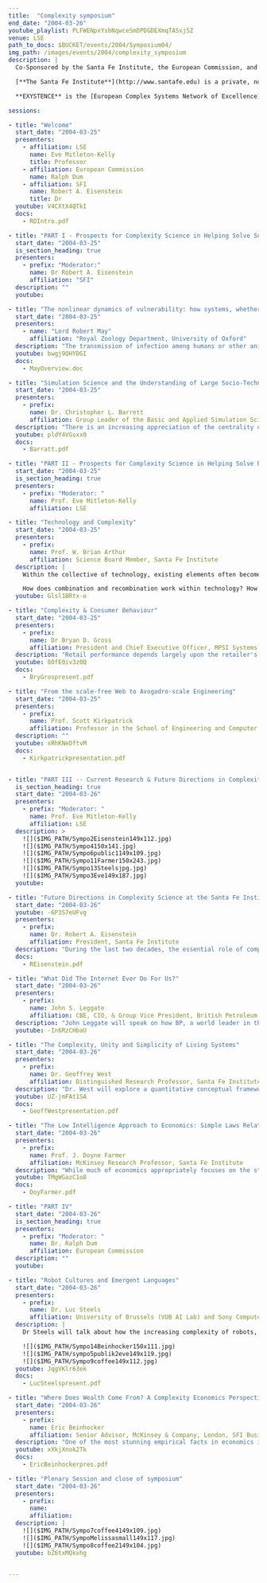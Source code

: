 ```yaml
---
title:  "Complexity symposium"
end_date: "2004-03-26"
youtube_playlist: PLFWENpxYsbNqwceSmDPDGDEXmqTASxj5Z
venue: LSE
path_to_docs: $BUCKET/events/2004/Symposium04/
img_path: /images/events/2004/complexity_symposium
description: |
  Co-Sponsored by the Santa Fe Institute, the European Commission, and the London School of Economics.

  [**The Santa Fe Institute**](http://www.santafe.edu) is a private, non-profit, multidisciplinary research and education center, founded in 1984. Since its founding SFI has devoted itself to creating a new kind of scientific research community, pursuing emerging science. Operating as a small, visiting institution, SFI seeks to catalyze new collaborative, multidisciplinary projects that break down the barriers between the traditional disciplines, to spread its ideas and methodologies to other individuals and encourage the practical applications of its results.

  **EXYSTENCE** is the [European Complex Systems Network of Excellence](http://www.complexityscience.org), funded by the Future Emerging Technologies (FET) of the European Commission. Membership is open to both academics and business members. The series of Seminars is organised by Professor Eve Mitleton-Kelly, Exystence Coordinator for Links with Industry and Government and Director, Complexity Research Programme, London School of Economics.

sessions:

- title: "Welcome"
  start_date: "2004-03-25"
  presenters:
    - affiliation: LSE
      name: Eve Mitleton-Kelly
      title: Professor
    - affiliation: European Commission
      name: Ralph Dum
    - affiliation: SFI
      name: Robert A. Eisenstein
      title: Dr
  youtube: V4CXtX4QTkI
  docs:
    - RDIntro.pdf

- title: "PART I - Prospects for Complexity Science in Helping Solve Societal Issues"
  start_date: "2004-03-25"
  is_section_heading: true
  presenters: 
    - prefix: "Moderator:"
      name: Dr Robert A. Eisenstein
      affiliation: "SFI"
  description: ""
  youtube:

- title: "The nonlinear dynamics of vulnerability: how systems, whether ecosystems, or IT networks, or transmission networks for infectious diseases, respond to disturbance"
  start_date: "2004-03-25"
  presenters: 
    - name: "Lord Robert May"
      affiliation: "Royal Zoology Department, University of Oxford"
  description: "The transmission of infection among humans or other animals, the spread of viruses or worms among computers, and the way ecosystems respond to disturbance are three examples of nonlinear dynamical systems whose behaviour depends upon the nature of the network of connections among nodes (that is individuals, computers, species, respectively). Recent and current concern about HIV/AIDS, SARS, and foot and mouth disease among livestock have prompted advances in our understanding of the interplay between network patterns and effective control measures. Separate, but ultimately related, work has recently focussed (often in the context of 'homeland security') on protecting IT networks from attack. Perhaps surprisingly, this work has made relatively little contact with older questions about ecosystem resilience. My talk aims to be an opinionated overview of all this."
  youtube: bwgj9QHYDGI
  docs:
    - MayOverview.doc

- title: "Simulation Science and the Understanding of Large Socio-Technical Systems"
  start_date: "2004-03-25"
  presenters:
    - prefix:
      name: Dr. Christopher L. Barrett
      affiliation: Group Leader of the Basic and Applied Simulation Science Group of the Computing and Computational Sciences Division, Los Alamos National Laboratory
  description: "There is an increasing appreciation of the centrality of complex cascades of interactions among various (psychological, social, physical, and technological) elements of human systems and our environment. Dr Barrett will introduce a perspective on foundations of interaction-based systems and interaction-based computing as the natural basis for the simulation and analysis of in large socio-technical systems. The approach is interesting theoretically and also useful in many important ways, and he will emphasize one of them: scaling practical simulations of operating civil infrastructures that involve interactions among very large numbers (106 to 1012) of heterogeneous, interacting entities."
  youtube: pldY4VGsxx0
  docs:
    - Barratt.pdf

- title: "PART II - Prospects for Complexity Science in Helping Solve Business and Technology Problems"
  start_date: "2004-03-25"
  is_section_heading: true
  presenters:
    - prefix: "Moderator: "
      name: Prof. Eve Mitleton-Kelly
      affiliation: LSE

- title: "Technology and Complexity"
  start_date: "2004-03-25"
  presenters:
    - prefix:
      name: Prof. W. Brian Arthur
      affiliation: Science Board Member, Santa Fe Institute
  description: |
    Within the collective of technology, existing elements often become building blocks that build further building blocks--further technologies. Thus Lee De Forest's triode vacuum tube combined with other electronic elements to create the amplifier, the oscillator, the heterodyne mixer, and eventually the logic circuit. These, in their turn, became building blocks in yet further devices: transmission repeaters in telephony, radar, and early computers.

    How does combination and recombination work within technology? How do higher-level technologies come into being from simpler ones? And by what dynamics does the entire collective of technology emerge from primitive elements? Prof. Arthur will discuss these questions and how they relate to complexity.
  youtube: Glsl1BRtx-o

- title: "Complexity & Consumer Behaviour"
  start_date: "2004-03-25"
  presenters:
    - prefix:
      name: Dr Bryan D. Gross
      affiliation: President and Chief Executive Officer, MPSI Systems Inc.
  description: "Retail performance depends largely upon the retailer's ability to manage the store-customer interface across all stores in a retail network; made more complex by interactions between proximal stores and consumers. Sustained retail success requires simultaneous consideration of the impact of all decisions at all points in the retail network. Simulation models have offered decades of scientific support for managing this complex environment. Optimization methods married to simulation systems now offer a further, significant improvement for managing complexities of the store-customer interface."
  youtube: 8OfE0iv3z0Q
  docs:
    - BryGrospresent.pdf

- title: "From the scale-free Web to Avogadro-scale Engineering"
  start_date: "2004-03-25"
  presenters:
    - prefix:
      name: Prof. Scott Kirkpatrick
      affiliation: Professor in the School of Engineering and Computer Science, Hebrew University and Exystence Network of Excellence
  description: ""
  youtube: sRhKNeDftvM
  docs:
    - Kirkpatrickpresentation.pdf


- title: "PART III -- Current Research & Future Directions in Complexity Science"
  is_section_heading: true
  start_date: "2004-03-26"
  presenters:
    - prefix: "Moderator: "
      name: Prof. Eve Mitleton-Kelly
      affiliation: LSE
  description: >
    ![]($IMG_PATH/Sympo2Eisenstein149x112.jpg)
    ![]($IMG_PATH/Sympo4150x141.jpg)
    ![]($IMG_PATH/Sympo6public1149x109.jpg)
    ![]($IMG_PATH/Sympo11Farmer150x243.jpg)
    ![]($IMG_PATH/Sympo13Steelsjpg.jpg)
    ![]($IMG_PATH/Sympo3Eve149x187.jpg)
  youtube: 

- title: "Future Directions in Complexity Science at the Santa Fe Institute"
  start_date: "2004-03-26"
  youtube: -6P3S7eUFvg
  presenters:
    - prefix: 
      name: Dr. Robert A. Eisenstein
      affiliation: President, Santa Fe Institute
  description: "During the last two decades, the essential role of complex interactions in science, government and business -- and in human interactions generally -- has become very widely appreciated. In parallel, the progress made in developing new analytical and computational tools has made possible some significant progress in many areas. In this talk Dr Eisenstein will outline some potential new directions for the scientific program at the Santa Fe Institute, and its connections to fundamental science, to understanding some aspects of human behavior, and to decisions regarding social policy. Prospects for international collaboration will be discussed as well."
  docs:
    - REisenstein.pdf

- title: "What Did The Internet Ever Do For Us?"
  start_date: "2004-03-26"
  presenters:
    - prefix: 
      name: John S. Leggate
      affiliation: CBE, CIO, & Group Vice President, British Petroleum
  description: "John Leggate will speak on how BP, a world leader in the application of digital technology to business processes, has combined its approach to innovation and learning with the connectivity and greater speed of operation afforded by the Internet and related developments, to liberate the creative energy of its people and drive the corporation to new levels of capability and performance."
  youtube: -In6RzCHbaU

- title: "The Complexity, Unity and Simplicity of Living Systems"
  start_date: "2004-03-26"
  presenters:
    - prefix: 
      name: Dr. Geoffrey West
      affiliation: Distinguished Research Professor, Santa Fe Institute; Senior Fellow, Los Alamos National Laboratory
  description: "Dr. West will explore a quantitative conceptual framework for understanding many of the generic properties of living organisms from molecules and cells to ecosystems. The paradigm presented will be developed as a way of viewing many related phenomena and will include a discussion of the cardiovascular system, trees and plants, growth, aging and mortality, sleep, genome size, cities and corporate structures."
  youtube: UZ-jmFAt1SA
  docs:
    - GeoffWestpresentation.pdf

- title: "The Low Intelligence Approach to Economics: Simple Laws Relating Order Flow to Statistical Properties of Markets"
  start_date: "2004-03-26"
  presenters:
    - prefix: 
      name: Prof. J. Doyne Farmer
      affiliation: McKinsey Research Professor, Santa Fe Institute
  description: "While much of economics appropriately focuses on the strategic interactions of agents, there are some situations where this is dominated by other factors, such as market structure. Prof. Farmer will present a model of the continuous double auction based on zero-intelligence noise traders. This can be used to derive simple laws relating order flow to statistical properties of markets, such as volatility and the average bid-ask spread, that agree remarkably well with data from the London Stock Exchange. He will then discuss the effects of adding intelligence, simulating an ecology of arbitrage and exploring its effect on prices."
  youtube: TMgWGazC1o8
  docs:
    - DoyFarmer.pdf

- title: "PART IV"
  start_date: "2004-03-26"
  is_section_heading: true
  presenters:
    - prefix: "Moderator: "
      name: Dr. Ralph Dum
      affiliation: European Commission
  description: ""
  youtube: 

- title: "Robot Cultures and Emergent Languages"
  start_date: "2004-03-26"
  presenters:
    - prefix: 
      name: Dr. Luc Steels
      affiliation: University of Brussels (VUB AI Lab) and Sony Computer Science Lab (Paris)
  description: |
    Dr Steels will talk about how the increasing complexity of robots, and the increasing complexity and open-endedness of information technology as experienced in the Web, pushes us to adopt mechanisms whereby communication is no longer pre-programmed but based on emergent conventions and ontologies. These mechanisms are directly inspired by complex systems research and are grounded in complex systems theory.

    ![]($IMG_PATH/Sympo14Beinhocker150x111.jpg)
    ![]($IMG_PATH/sympo5publik2eve149x119.jpg)
    ![]($IMG_PATH/Sympo9coffee149x112.jpg)
  youtube: JqgVKlr63ek
  docs:
    - LucSteelspresent.pdf

- title: "Where Does Wealth Come From? A Complexity Economics Perspective"
  start_date: "2004-03-26"
  presenters:
    - prefix: 
      name: Eric Beinhocker
      affiliation: Senior Advisor, McKinsey & Company, London, SFI Business Network
  description: "One of the most stunning empirical facts in economics is the explosive growth in worldwide wealth over the past 250 years, and the related growth in the complexity of the global economy. Conventional, particularly neoclassical, economic theories have a very difficult time explaining this pattern of growth. This talk will explore what complexity science might offer in explaining this puzzle; most notably perspectives from evolutionary theory, thermodynamics, and cognitive science."
  youtube: xXkjXnok2Tk
  docs:
    - EricBeinhockerpres.pdf

- title: "Plenary Session and close of symposium"
  start_date: "2004-03-26"
  presenters:
    - prefix: 
      name: 
      affiliation: 
  description: |
    ![]($IMG_PATH/Sympo7coffee4149x109.jpg)
    ![]($IMG_PATH/SympoMelissasmall149x117.jpg)
    ![]($IMG_PATH/Sympo8coffee2149x104.jpg)
  youtube: bZ6txMQkxhg


---
```


